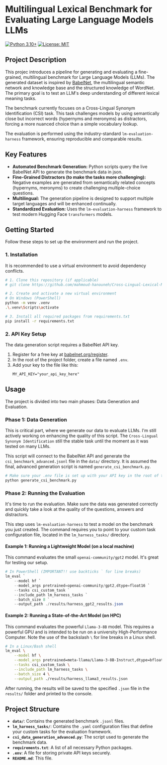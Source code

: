 # Multilingual Lexical Benchmark for Evaluating Large Language Models LLMs

[![Python 3.10+](https://img.shields.io/badge/python-3.10+-blue.svg)](https://www.python.org/downloads/)
[![License: MIT](https://img.shields.io/badge/License-MIT-yellow.svg)](https://opensource.org/licenses/MIT)

## Project Description

This projec introduces a pipeline for generating and evaluating a fine-grained, multilingual benchmark for Large Language Models (LLMs). The generated dataset is inspired by [BabelNet](https://babelnet.org/about), the multilingual semantic network and knowledge base and the structured knowledge of WordNet. The primary goal is to test an LLM's deep understanding of different lexical meaning tasks.

The benchmark currently focuses on a Cross-Lingual Synonym Identification (CSI) task. This task challenges models by using semantically close but incorrect words (hypernyms and meronyms) as distractors, forcing a more nuanced choice than a simple vocabulary lookup.

The evaluation is performed using the industry-standard `lm-evaluation-harness` framework, ensuring reproducible and comparable results.

## Key Features

- **Automated Benchmark Generation:** Python scripts query the live BabelNet API to generate the benchmark data in json.
- **Fine-Grained Distractors (to make the tasks more challenging):** Negative examples are generated from semantically related concepts (hypernyms, meronyms) to create challenging multiple-choice questions.
- **Multilingual:** The generation pipeline is designed to support multiple target languages and will be enhanced continually.
- **Standardized Evaluation:** Uses the `lm-evaluation-harness` framework to test modern Hugging Face `transformers` models.

## Getting Started

Follow these steps to set up the environment and run the project.

### 1. Installation

It is recommended to use a virtual environment to avoid dependency conflicts.

```bash
# 1. Clone this repository (if applicable)
# git clone https://github.com/mahmoud-hanouneh/Cross-Lingual-Lexical-Meanings-Benchmark

# 2. Create and activate a new virtual environment
# On Windows (PowerShell)
python -m venv .venv
.\.venv\Scripts\activate

# 3. Install all required packages from requirements.txt
pip install -r requirements.txt
```

### 2. API Key Setup

The data generation script requires a BabelNet API key.

1.  Register for a free key at [babelnet.org/register](https://babelnet.org/register).
2.  In the root of the project folder, create a file named `.env`.
3.  Add your key to the file like this:
    ```
    MY_API_KEY="your_api_key_here"
    ```

## Usage

The project is divided into two main phases: Data Generation and Evaluation.

### Phase 1: Data Generation

This is critical part, where we generate our data to evaluate LLMs. I'm still actively working on enhancing the quality of this script. The `Cross-Lingual Synonym Identification` still the stable task until the moment as it was tested on many LLMs.

This script will connect to the BabelNet API and generate the `csi_benchmark_advanced.jsonl` file in the `data/` directory. It is assumed the final, advanced generation script is named `generate_csi_benchmark.py`.

```bash
# Make sure your .env file is set up with your API key in the root of the project.
python generate_csi_benchmark.py
```

### Phase 2: Running the Evaluation

It's time to run the evaluation. Make sure the data was generated correctly and quickly take a look at the quality of the questions, answers and distractors.

This step uses `lm-evaluation-harness` to test a model on the benchmark you just created. The command requires you to point to your custom task configuration file, located in the `lm_harness_tasks/` directory.

#### **Example 1: Running a Lightweight Model (on a local machine)**

This command evaluates the small `openai-community/gpt2` model. It's great for testing our setup.

```powershell
# In PowerShell (IMPORTANT!! use backticks ` for line breaks)
lm_eval `
    --model hf `
    --model_args pretrained=openai-community/gpt2,dtype=float16 `
    --tasks csi_custom_task `
    --include_path lm_harness_tasks `
    --batch_size 8 `
    --output_path ./results/harness_gpt2_results.json
```

#### **Example 2: Running a State-of-the-Art Model (on HPC)**

This command evaluates the powerful `Llama-3-8B` model. This requires a powerful GPU and is intended to be run on a university High-Performance Computer. Note the use of the backslash `\` for line breaks in a Linux shell.

```bash
# In a Linux/Bash shell
lm_eval \
    --model hf \
    --model_args pretrained=meta-llama/Llama-3-8B-Instruct,dtype=bfloat16 \
    --tasks csi_custom_task \
    --include_path lm_harness_tasks \
    --batch_size 4 \
    --output_path ./results/harness_llama3_results.json
```

After running, the results will be saved to the specified `.json` file in the `results/` folder and printed to the console.

## Project Structure

- **`data/`**: Contains the generated benchmark `.jsonl` files.
- **`lm_harness_tasks/`**: Contains the `.yaml` configuration files that define your custom tasks for the evaluation framework.
- **`csi_data_generation_advanced.py`**: The script used to generate the benchmark data.
- **`requirements.txt`**: A list of all necessary Python packages.
- **`.env`**: A file for storing private API keys securely.
- **`README.md`**: This file.
